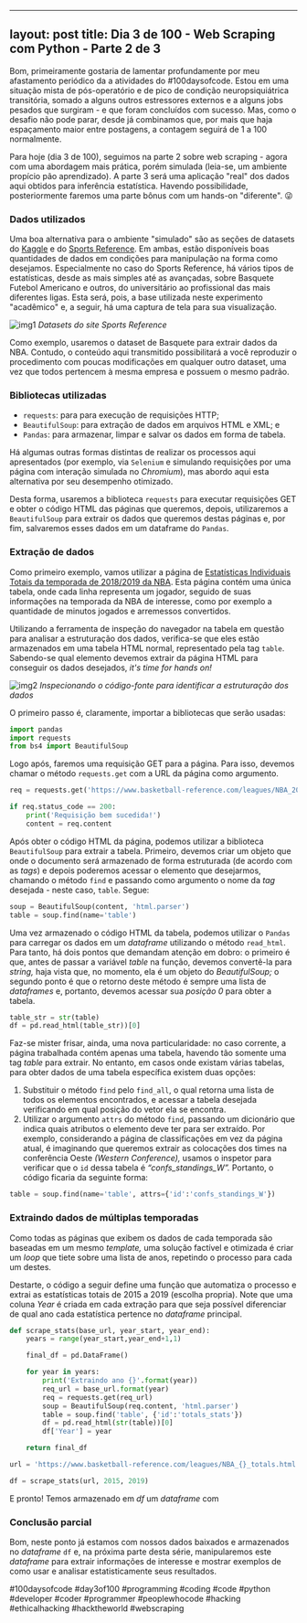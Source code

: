 
---
layout: post
title: Dia 3 de 100 - Web Scraping com Python - Parte 2 de 3
---

Bom, primeiramente gostaria de lamentar profundamente por meu afastamento periódico da a atividades do #100daysofcode. Estou em uma situação mista de pós-operatório e de pico de condição neuropsiquiátrica transitória, somado a alguns outros estressores externos e a alguns jobs pesados que surgiram - e que foram concluídos com sucesso. Mas, como o desafio não pode parar, desde já combinamos que, por mais que haja espaçamento maior entre postagens, a contagem seguirá de 1 a 100 normalmente.

Para hoje (dia 3 de 100), seguimos na parte 2 sobre web scraping - agora com uma abordagem mais prática, porém simulada (leia-se, um ambiente propício pão aprendizado). A parte 3 será uma aplicação "real" dos dados aqui obtidos para inferência estatística. Havendo possibilidade, posteriormente faremos uma parte bônus com um hands-on "diferente". 😜

### Dados utilizados

Uma boa alternativa para o ambiente "simulado" são as seções de datasets do [Kaggle](https://www.kaggle.com/datasets) e do [Sports Reference](https://www.sports-reference.com). Em ambas, estão disponíveis boas quantidades de dados em condições para manipulação na forma como desejamos. Especialmente no caso do Sports Reference, há vários tipos de estatísticas, desde as mais simples até as avançadas, sobre Basquete Futebol Americano e outros, do universitário ao profissional das mais diferentes ligas. Esta será, pois, a base utilizada neste experimento "acadêmico" e, a seguir, há uma captura de tela para sua visualização.

![img1](images/d3of100_img1.jpg)
_Datasets do site Sports Reference_

Como exemplo, usaremos o dataset de Basquete para extrair dados da NBA. Contudo, o conteúdo aqui transmitido possibilitará a você reproduzir o procedimento com poucas modificações em qualquer outro dataset, uma vez que todos pertencem à mesma empresa e possuem o mesmo padrão.

### Bibliotecas utilizadas

* `requests`: para para execução de requisições HTTP;
* `BeautifulSoup`: para extração de dados em arquivos HTML e XML; e
* `Pandas`: para armazenar, limpar e salvar os dados em forma de tabela.

Há algumas outras formas distintas de realizar os processos aqui apresentados (por exemplo, via `Selenium` e simulando requisições por uma página com interação simulada no _Chromium_), mas abordo aqui esta alternativa por seu desempenho otimizado.

Desta forma, usaremos a biblioteca `requests` para executar requisições GET e obter o código HTML das páginas que queremos, depois, utilizaremos a `BeautifulSoup` para extrair os dados que queremos destas páginas e, por fim, salvaremos esses dados em um dataframe do `Pandas`.

### Extração de dados

Como primeiro exemplo, vamos utilizar a página de [Estatísticas Individuais Totais da temporada de 2018/2019 da NBA](https://www.basketball-reference.com/leagues/NBA_2019_totals.html). Esta página contém uma única tabela, onde cada linha representa um jogador, seguido de suas informações na temporada da NBA de interesse, como por exemplo a quantidade de minutos jogados e arremessos convertidos.

Utilizando a ferramenta de inspeção do navegador na tabela em questão para analisar a estruturação dos dados, verifica-se que eles estão armazenados em uma tabela HTML normal, representado pela tag `table`. Sabendo-se qual elemento devemos extrair da página HTML para conseguir os dados desejados, _it's time for hands on!_

![img2](images/d3of100_img2.jpg)
_Inspecionando o código-fonte para identificar a estruturação dos dados_

O primeiro passo é, claramente, importar a bibliotecas que serão usadas:

```python
import pandas
import requests
from bs4 import BeautifulSoup
```

Logo após, faremos uma requisição GET para a página. Para isso, devemos chamar o método `requests.get` com a URL da página como argumento.

```python
req = requests.get('https://www.basketball-reference.com/leagues/NBA_2019_totals.html')

if req.status_code == 200:
    print('Requisição bem sucedida!')
    content = req.content
```

Após obter o código HTML da página, podemos utilizar a biblioteca `BeautifulSoup` para extrair a tabela. Primeiro, devemos criar um objeto que onde o documento será armazenado de forma estruturada (de acordo com as _tags_) e depois poderemos acessar o elemento que desejarmos, chamando o método `find` e passando como argumento o nome da _tag_ desejada - neste caso, `table`. Segue:

```python
soup = BeautifulSoup(content, 'html.parser')
table = soup.find(name='table')
```

Uma vez armazenado o código HTML da tabela, podemos utilizar o `Pandas` para carregar os dados em um _dataframe_ utilizando o método `read_html`. Para tanto, há dois pontos que demandam atenção em dobro: o primeiro é que, antes de passar a variável _table_ na função, devemos convertê-la para _string,_ haja vista que, no momento, ela é um objeto do _BeautifulSoup;_ o segundo ponto é que o retorno deste método é sempre uma lista de _dataframes_ e, portanto, devemos acessar sua _posição 0_ para obter a tabela.

```python
table_str = str(table)
df = pd.read_html(table_str))[0]
```

Faz-se mister frisar, ainda, uma nova particularidade: no caso corrente, a página trabalhada contém apenas uma tabela, havendo tão somente uma tag _table_ para extrair. No entanto, em casos onde existam várias tabelas, para obter dados de uma tabela específica existem duas opções:

1. Substituir o método `find` pelo `find_all`, o qual retorna uma lista de todos os elementos encontrados, e acessar a tabela desejada verificando em qual posição do vetor ela se encontra.
2. Utilizar o argumento `attrs` do método `find`, passando um dicionário que indica quais atributos o elemento deve ter para ser extraído. Por exemplo, considerando a página de classificações em vez da página atual, é imaginando que queremos extrair as colocações dos times na conferência Oeste _(Western Conference),_ usamos o inspetor para verificar que o `id` dessa tabela é _“confs_standings_W”._ Portanto, o código ficaria da seguinte forma:

```python
table = soup.find(name='table', attrs={'id':'confs_standings_W'})
```

### Extraindo dados de múltiplas temporadas

Como todas as páginas que exibem os dados de cada temporada são baseadas em um mesmo _template,_ uma solução factível e otimizada é criar um _loop_ que tiete sobre uma lista de anos, repetindo o processo para cada um destes.

Destarte, o código a seguir define uma função que automatiza o processo e extrai as estatísticas totais de 2015 a 2019 (escolha propria). Note que uma coluna _Year_ é criada em cada extração para que seja possível diferenciar de qual ano cada estatística pertence no _dataframe_ principal.

```python
def scrape_stats(base_url, year_start, year_end):
    years = range(year_start,year_end+1,1)

    final_df = pd.DataFrame()

    for year in years:
        print('Extraindo ano {}'.format(year))
        req_url = base_url.format(year)
        req = requests.get(req_url)
        soup = BeautifulSoup(req.content, 'html.parser')
        table = soup.find('table', {'id':'totals_stats'})
        df = pd.read_html(str(table))[0]
        df['Year'] = year

    return final_df

url = 'https://www.basketball-reference.com/leagues/NBA_{}_totals.html'

df = scrape_stats(url, 2015, 2019)
```

E pronto! Temos armazenado em _df_ um _dataframe_  com 

### Conclusão parcial

Bom, neste ponto já estamos com nossos dados baixados e armazenados no _dataframe_ `df` e, na próxima parte desta série, manipularemos este _dataframe_ para extrair informações de interesse e mostrar exemplos de como usar e analisar estatisticamente seus resultados.

#100daysofcode #day3of100 #programming #coding #code #python #developer #coder #programmer #peoplewhocode #hacking #ethicalhacking #hacktheworld #webscraping
